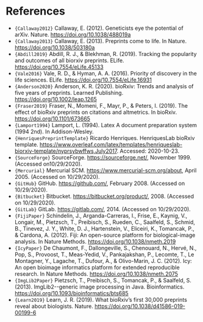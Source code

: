 # References

[comment]: <> "This file lists the references of your article, with their key."
[comment]: <> "The file is itsef a big unordered list (items preceded by a dash '-')."
[comment]: <> "You need to enter one item per reference, on one line. In the generated manuscript the reference will be formatted as it is in this file. "
[comment]: <> "To cite a reference in the text we use a key. Each reference in this file must be preceded by a key. A key must be formatted as follow: ```{TheKey2021}```. Note the three backquotes around the key and the curly braces. "
[comment]: <> "In the text you will just have to put the key of the desired reference preceded by 'ref'. For instance:"
[comment]: <> "'In ```ref{TheKey2021}```,  the authors blablabla'."
[comment]: <> "To cite several references, separate the keys by a comma:"
[comment]: <> "'But before, in ```ref{TheKey2019, TheKey2020 }```,  the authors blablabla'."



- ```{Callaway2012}``` Callaway, E. (2012). Geneticists eye the potential of arXiv. Nature. https://doi.org/10.1038/488019a
- ```{Callaway2013}``` Callaway, E. (2013). Preprints come to life. In Nature. https://doi.org/10.1038/503180a
- ```{Abdill2019}``` Abdill, R. J., & Blekhman, R. (2019). Tracking the popularity and outcomes of all biorxiv preprints. ELife. https://doi.org/10.7554/eLife.45133
- ```{Vale2016}``` Vale, R. D., & Hyman, A. A. (2016). Priority of discovery in the life sciences. ELife. https://doi.org/10.7554/eLife.16931
- ```{Anderson2020}``` Anderson, K. R. (2020). bioRxiv: Trends and analysis of five years of preprints. Learned Publishing. https://doi.org/10.1002/leap.1265
- ```{Fraser2019}``` Fraser, N., Momeni, F., Mayr, P., & Peters, I. (2019). The effect of bioRxiv preprints on citations and altmetrics. In bioRxiv. https://doi.org/10.1101/673665 
- ```{Lamport1994}``` Lamport, L. (1994). Latex A document preparation system (1994 2nd). In Addison-Wesley.
- ```{HenriquesPreprintTemplate}``` Ricardo Henriques.  HenriquesLab bioRxiv template. https://www.overleaf.com/latex/templates/henriqueslab-biorxiv-template/nyprsybwffws,July2017. Accessed: 2020-10-23.
- ```{SourceForge}``` SourceForge. https://sourceforge.net/, November 1999. (Accessed   on10/29/2020). 
- ```{Mercurial}``` Mercurial SCM. https://www.mercurial-scm.org/about, April 2005. (Accessed on 10/29/2020).
- ```{GitHub}``` GitHub. https://github.com/, February 2008. (Accessed on 10/29/2020).
- ```{Bitbucket}``` Bitbucket. https://bitbucket.org/product/, 2008. (Accessed on 10/29/2020).
- ```{GitLab}``` GitLab. https://gitlab.com/, 2014. (Accessed on 10/29/2020).
- ```{FijiPaper}``` Schindelin, J., Arganda-Carreras, I., Frise, E., Kaynig, V., Longair, M., Pietzsch, T., Preibisch, S., Rueden, C., Saalfeld, S., Schmid, B., Tinevez, J. Y., White, D. J., Hartenstein, V., Eliceiri, K., Tomancak, P., & Cardona, A. (2012). Fiji: An open-source platform for biological-image analysis. In Nature Methods. https://doi.org/10.1038/nmeth.2019
- ```{IcyPaper}``` De Chaumont, F., Dallongeville, S., Chenouard, N., Hervé, N., Pop, S., Provoost, T., Meas-Yedid, V., Pankajakshan, P., Lecomte, T., Le Montagner, Y., Lagache, T., Dufour, A., & Olivo-Marin, J. C. (2012). Icy: An open bioimage informatics platform for extended reproducible research. In Nature Methods. https://doi.org/10.1038/nmeth.2075
- ```{ImgLib2Paper}``` Pietzsch, T., Preibisch, S., Tomancak, P., & Saalfeld, S. (2013). ImgLib2--generic image processing in Java. Bioinformatics. https://doi.org/10.1093/bioinformatics/bts685 
- ```{Learn2019}``` Learn, J. R. (2019). What bioRxiv’s first 30,000 preprints reveal about biologists. Nature. https://doi.org/10.1038/d41586-019-00199-6


